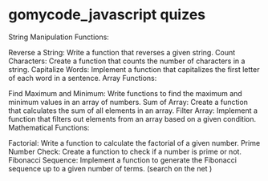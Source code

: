 # gomycode_javascript quizes
String Manipulation Functions:

Reverse a String: Write a function that reverses a given string.
Count Characters: Create a function that counts the number of characters in a string.
Capitalize Words: Implement a function that capitalizes the first letter of each word in a sentence.
Array Functions:

Find Maximum and Minimum: Write functions to find the maximum and minimum values in an array of numbers.
Sum of Array: Create a function that calculates the sum of all elements in an array.
Filter Array: Implement a function that filters out elements from an array based on a given condition.
Mathematical Functions:

Factorial: Write a function to calculate the factorial of a given number.
Prime Number Check: Create a function to check if a number is prime or not.
Fibonacci Sequence: Implement a function to generate the Fibonacci sequence up to a given number of terms. (search on the net )
